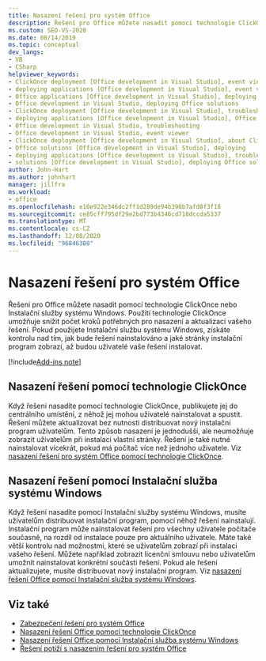 ```yaml
---
title: Nasazení řešení pro systém Office
description: Řešení pro Office můžete nasadit pomocí technologie ClickOnce nebo Instalační služby systému Windows. Pomocí technologie ClickOnce snižujete počet kroků, které nasazení vašeho řešení vyžaduje.
ms.custom: SEO-VS-2020
ms.date: 08/14/2019
ms.topic: conceptual
dev_langs:
- VB
- CSharp
helpviewer_keywords:
- ClickOnce deployment [Office development in Visual Studio], event viewer
- deploying applications [Office development in Visual Studio], event viewer
- Office applications [Office development in Visual Studio], deploying Office solutions
- Office development in Visual Studio, deploying Office solutions
- ClickOnce deployment [Office development in Visual Studio], troubleshooting
- deploying applications [Office development in Visual Studio], Office solutions (2007 system)
- Office development in Visual Studio, troubleshooting
- Office development in Visual Studio, event viewer
- ClickOnce deployment [Office development in Visual Studio], about ClickOnce solution deployments
- Office solutions [Office development in Visual Studio], deploying
- deploying applications [Office development in Visual Studio], troubleshooting
- solutions [Office development in Visual Studio], deploying Office solutions (2007 system)
author: John-Hart
ms.author: johnhart
manager: jillfra
ms.workload:
- office
ms.openlocfilehash: e10e922e346dc2ff1d289de94b398b7afd8f3f18
ms.sourcegitcommit: ce85cff795df29e2bd773b4346cd718dccda5337
ms.translationtype: MT
ms.contentlocale: cs-CZ
ms.lasthandoff: 12/08/2020
ms.locfileid: "96846308"
---
```

# <a name="deploy-an-office-solution"></a>Nasazení řešení pro systém Office
  Řešení pro Office můžete nasadit pomocí technologie ClickOnce nebo Instalační služby systému Windows. Použití technologie ClickOnce umožňuje snížit počet kroků potřebných pro nasazení a aktualizaci vašeho řešení. Pokud použijete Instalační službu systému Windows, získáte kontrolu nad tím, jak bude řešení nainstalováno a jaké stránky instalační program zobrazí, až budou uživatelé vaše řešení instalovat.

[!include[Add-ins note](includes/addinsnote.md)]

## <a name="deploy-a-solution-by-using-clickonce"></a>Nasazení řešení pomocí technologie ClickOnce
 Když řešení nasadíte pomocí technologie ClickOnce, publikujete jej do centrálního umístění, z něhož jej mohou uživatelé nainstalovat a spustit. Řešení můžete aktualizovat bez nutnosti distribuovat nový instalační program uživatelům.  Tento způsob nasazení je jednodušší, ale neumožňuje zobrazit uživatelům při instalaci vlastní stránky. Řešení je také nutné nainstalovat vícekrát, pokud má počítač více než jednoho uživatele. Viz [nasazení řešení pro systém Office pomocí technologie ClickOnce](../vsto/deploying-an-office-solution-by-using-clickonce.md).

## <a name="deploy-a-solution-by-using-windows-installer"></a>Nasazení řešení pomocí Instalační služba systému Windows
 Když řešení nasadíte pomocí Instalační služby systému Windows, musíte uživatelům distribuovat instalační program, pomocí něhož řešení nainstalují. Instalační program může nainstalovat řešení pro všechny uživatele počítače současně, na rozdíl od instalace pouze pro aktuálního uživatele. Máte také větší kontrolu nad možnostmi, které se uživatelům zobrazí při instalaci vašeho řešení. Můžete například zobrazit licenční smlouvu nebo uživatelům umožnit nainstalovat konkrétní součásti řešení. Pokud ale řešení aktualizujete, musíte distribuovat nový instalační program. Viz [nasazení řešení Office pomocí Instalační služba systému Windows](../vsto/deploying-a-vsto-solution-by-using-windows-installer.md).

## <a name="see-also"></a>Viz také
- [Zabezpečení řešení pro systém Office](../vsto/securing-office-solutions.md)
- [Nasazení řešení Office pomocí technologie ClickOnce](../vsto/deploying-an-office-solution-by-using-clickonce.md)
- [Nasazení řešení Office pomocí Instalační služba systému Windows](../vsto/deploying-a-vsto-solution-by-using-windows-installer.md)
- [Řešení potíží s nasazením řešení pro systém Office](../vsto/troubleshooting-office-solution-deployment.md)
